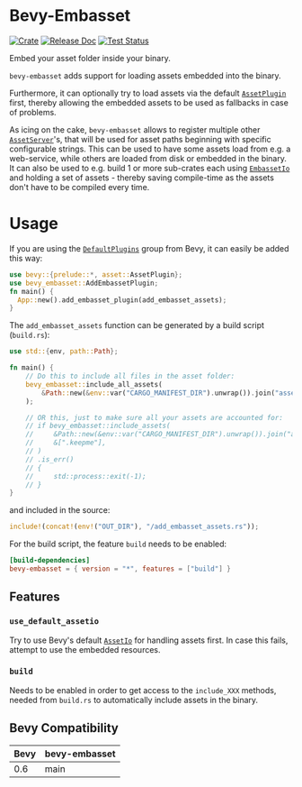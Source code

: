 # Bevy-Embasset

[![Crate](https://img.shields.io/crates/v/bevy-embasset.svg)](https://crates.io/crates/bevy-embasset)
[![Release Doc](https://docs.rs/bevy-embasset/badge.svg)](https://docs.rs/bevy-embasset)
[![Test Status](https://github.com/taurr/bevy-embasset/actions/workflows/build_n_test.yml/badge.svg)](https://github.com/taurr/bevy-embasset/actions)

Embed your asset folder inside your binary.

`bevy-embasset` adds support for loading assets embedded into the binary.

Furthermore, it can optionally try to load assets via the default [`AssetPlugin`](bevy::asset::AssetPlugin)
first, thereby allowing the embedded assets to be used as fallbacks in case of problems.

As icing on the cake, `bevy-embasset` allows to register multiple other
[`AssetServer`](bevy::asset::AssetServer)'s, that will be used for asset paths beginning with
specific configurable strings. This can be used to have some assets load from e.g. a web-service,
while others are loaded from disk or embedded in the binary. It can also be used to e.g. build
1 or more sub-crates each using [`EmbassetIo`](EmbassetIo) and holding a set of assets - thereby
saving compile-time as the assets don't have to be compiled every time.

# Usage

If you are using the [`DefaultPlugins`](bevy::prelude::DefaultPlugins) group from Bevy, it can
easily be added this way:

```rust
use bevy::{prelude::*, asset::AssetPlugin};
use bevy_embasset::AddEmbassetPlugin;
fn main() {
  App::new().add_embasset_plugin(add_embasset_assets);
}
```

The `add_embasset_assets` function can be generated by a build script (`build.rs`):

```rust
use std::{env, path::Path};

fn main() {
    // Do this to include all files in the asset folder:
    bevy_embasset::include_all_assets(
        &Path::new(&env::var("CARGO_MANIFEST_DIR").unwrap()).join("assets"),
    );

    // OR this, just to make sure all your assets are accounted for:
    // if bevy_embasset::include_assets(
    //     &Path::new(&env::var("CARGO_MANIFEST_DIR").unwrap()).join("assets"),
    //     &[".keepme"],
    // )
    // .is_err()
    // {
    //     std::process::exit(-1);
    // }
}
```

and included in the source:

```rust
include!(concat!(env!("OUT_DIR"), "/add_embasset_assets.rs"));
```

For the build script, the feature `build` needs to be enabled:

```toml
[build-dependencies]
bevy-embasset = { version = "*", features = ["build"] }
```

## Features

### `use_default_assetio`

Try to use Bevy's default [`AssetIo`](bevy::asset::AssetIo) for handling assets first. In case this fails,
attempt to use the embedded resources.

### `build`

Needs to be enabled in order to get access to the `include_XXX` methods, needed from `build.rs` to
automatically include assets in the binary.

## Bevy Compatibility

|Bevy|bevy-embasset|
|---|---|
|0.6|main|
